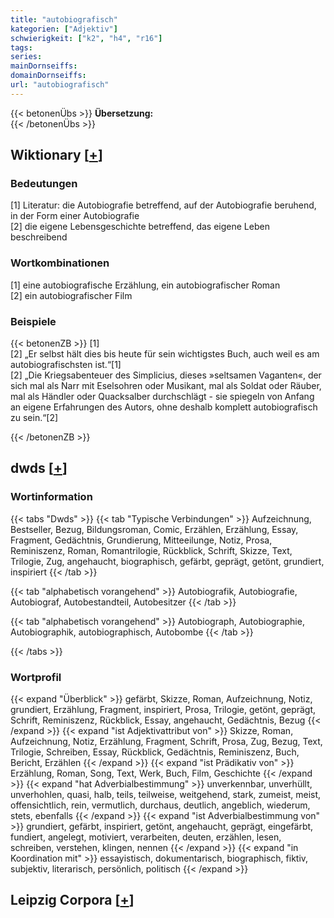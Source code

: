 ```yaml
---
title: "autobiografisch"
kategorien: ["Adjektiv"]
schwierigkeit: ["k2", "h4", "r16"]
tags:
series:
mainDornseiffs:
domainDornseiffs:
url: "autobiografisch"
---
```


{{< betonenÜbs >}}
**Übersetzung:**  
{{< /betonenÜbs >}}

## Wiktionary [[+](https://de.wiktionary.org/wiki/autobiografisch)]

### Bedeutungen
[1] Literatur: die Autobiografie betreffend, auf der Autobiografie beruhend, in der Form einer Autobiografie  
[2] die eigene Lebensgeschichte betreffend, das eigene Leben beschreibend  

### Wortkombinationen
[1] eine autobiografische Erzählung, ein autobiografischer Roman  
[2] ein autobiografischer Film  

### Beispiele
{{< betonenZB >}}
[1]  
[2] „Er selbst hält dies bis heute für sein wichtigstes Buch, auch weil es am autobiografischsten ist.“[1]  
[2] „Die Kriegsabenteuer des Simplicius, dieses »seltsamen Vaganten«, der sich mal als Narr mit Eselsohren oder Musikant, mal als Soldat oder Räuber, mal als Händler oder Quacksalber durchschlägt - sie spiegeln von Anfang an eigene Erfahrungen des Autors, ohne deshalb komplett autobiografisch zu sein.“[2]  

{{< /betonenZB >}}


## dwds [[+](https://www.dwds.de/wb/autobiografisch)]

### Wortinformation
{{< tabs "Dwds" >}}
{{< tab "Typische Verbindungen" >}}
Aufzeichnung, Bestseller, Bezug, Bildungsroman, Comic, Erzählen, Erzählung, Essay, Fragment, Gedächtnis, Grundierung, Mitteeilunge, Notiz, Prosa, Reminiszenz, Roman, Romantrilogie, Rückblick, Schrift, Skizze, Text, Trilogie, Zug, angehaucht, biographisch, gefärbt, geprägt, getönt, grundiert, inspiriert
{{< /tab >}}

{{< tab "alphabetisch vorangehend" >}}
Autobiografik, Autobiografie, Autobiograf, Autobestandteil, Autobesitzer
{{< /tab >}}

{{< tab "alphabetisch vorangehend" >}}
Autobiograph, Autobiographie, Autobiographik, autobiographisch, Autobombe
{{< /tab >}}

{{< /tabs >}}

### Wortprofil
{{< expand "Überblick" >}} gefärbt, Skizze, Roman, Aufzeichnung, Notiz, grundiert, Erzählung, Fragment, inspiriert, Prosa, Trilogie, getönt, geprägt, Schrift, Reminiszenz, Rückblick, Essay, angehaucht, Gedächtnis, Bezug {{< /expand >}}
{{< expand "ist Adjektivattribut von" >}} Skizze, Roman, Aufzeichnung, Notiz, Erzählung, Fragment, Schrift, Prosa, Zug, Bezug, Text, Trilogie, Schreiben, Essay, Rückblick, Gedächtnis, Reminiszenz, Buch, Bericht, Erzählen {{< /expand >}}
{{< expand "ist Prädikativ von" >}} Erzählung, Roman, Song, Text, Werk, Buch, Film, Geschichte {{< /expand >}}
{{< expand "hat Adverbialbestimmung" >}} unverkennbar, unverhüllt, unverhohlen, quasi, halb, teils, teilweise, weitgehend, stark, zumeist, meist, offensichtlich, rein, vermutlich, durchaus, deutlich, angeblich, wiederum, stets, ebenfalls {{< /expand >}}
{{< expand "ist Adverbialbestimmung von" >}} grundiert, gefärbt, inspiriert, getönt, angehaucht, geprägt, eingefärbt, fundiert, angelegt, motiviert, verarbeiten, deuten, erzählen, lesen, schreiben, verstehen, klingen, nennen {{< /expand >}}
{{< expand "in Koordination mit" >}} essayistisch, dokumentarisch, biographisch, fiktiv, subjektiv, literarisch, persönlich, politisch {{< /expand >}}

## Leipzig Corpora [[+](https://corpora.uni-leipzig.de/en/res?word=autobiografisch&corpusId=deu_newscrawl-public_2018)]

